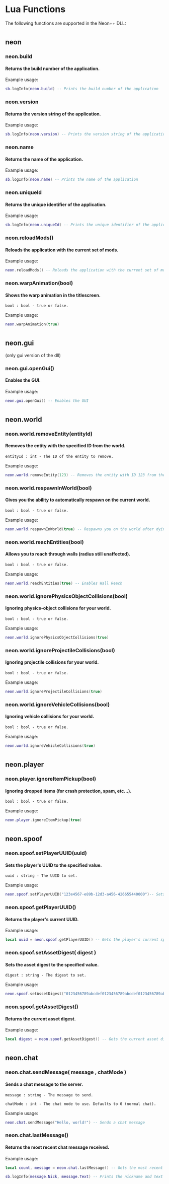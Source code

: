 # Lua Functions
The following functions are supported in the Neon++ DLL:

#
## neon


### neon.build

#### Returns the build number of the application.

Example usage:

```lua
sb.logInfo(neon.build) -- Prints the build number of the application
```

### neon.version

#### Returns the version string of the application.

Example usage:

```lua
sb.logInfo(neon.version) -- Prints the version string of the application
```

### neon.name

#### Returns the name of the application.

Example usage:

```lua
sb.logInfo(neon.name) -- Prints the name of the application
```

### neon.uniqueId

#### Returns the unique identifier of the application.

Example usage:

```lua
sb.logInfo(neon.uniqueId) -- Prints the unique identifier of the application
```

### neon.reloadMods()

#### Reloads the application with the current set of mods.

Example usage:

```lua
neon.reloadMods() -- Reloads the application with the current set of mods
```

### neon.warpAnimation(bool)

#### Shows the warp animation in the titlescreen.

`bool : bool - true or false.`

Example usage:

```lua
neon.warpAnimation(true)
```

#

## neon.gui

(only gui version of the dll)

### neon.gui.openGui()
#### Enables the GUI. 

Example usage:

```lua
neon.gui.openGui() -- Enables the GUI
```

#

## neon.world

### neon.world.removeEntity(entityId) 

#### Removes the entity with the specified ID from the world.

`entityId : int - The ID of the entity to remove.`

Example usage:

```lua
neon.world.removeEntity(123) -- Removes the entity with ID 123 from the world
```
### neon.world.respawnInWorld(bool) 

#### Gives you the ability to automatically respawn on the current world.

`bool : bool - true or false.`

Example usage:

```lua
neon.world.respawnInWorld(true) -- Respawns you on the world after dying
```
### neon.world.reachEntities(bool) 

#### Allows you to reach through walls (radius still unaffected).

`bool : bool - true or false.`

Example usage:

```lua
neon.world.reachEntities(true) -- Enables Wall Reach
```
### neon.world.ignorePhysicsObjectCollisions(bool) 

#### Ignoring physics-object collisions for your world.

`bool : bool - true or false.`

Example usage:

```lua
neon.world.ignorePhysicsObjectCollisions(true)
```
### neon.world.ignoreProjectileCollisions(bool) 

#### Ignoring projectile collisions for your world.

`bool : bool - true or false.`

Example usage:

```lua
neon.world.ignoreProjectileCollisions(true)
```
### neon.world.ignoreVehicleCollisions(bool) 

#### Ignoring vehicle collisions for your world.

`bool : bool - true or false.`

Example usage:

```lua
neon.world.ignoreVehicleCollisions(true)
```

#

## neon.player

### neon.player.ignoreItemPickup(bool)

#### Ignoring dropped items (for crash protection, spam, etc...).

`bool : bool - true or false.`

Example usage:

```lua
neon.player.ignoreItemPickup(true)
```

#

## neon.spoof

### neon.spoof.setPlayerUUID(uuid)

#### Sets the player's UUID to the specified value.

`uuid : string - The UUID to set.`

Example usage:

```lua
neon.spoof.setPlayerUUID("123e4567-e89b-12d3-a456-426655440000")-- Sets the player's UUID
```
### neon.spoof.getPlayerUUID()

#### Returns the player's current UUID.

Example usage:

```lua
local uuid = neon.spoof.getPlayerUUID() -- Gets the player's current spoofed UUID
```

### neon.spoof.setAssetDigest( digest )

#### Sets the asset digest to the specified value.

`digest : string - The digest to set.`

Example usage:

```lua
neon.spoof.setAssetDigest("0123456789abcdef0123456789abcdef0123456789abcdef0123456789abcdef") -- Sets the asset digest
```


### neon.spoof.getAssetDigest()

#### Returns the current asset digest.

Example usage:

```lua
local digest = neon.spoof.getAssetDigest() -- Gets the current asset digest
```
#
## neon.chat
### neon.chat.sendMessage( message , chatMode )

#### Sends a chat message to the server.

`message : string - The message to send.`

`chatMode : int - The chat mode to use. Defaults to 0 (normal chat).`

Example usage:

```lua
neon.chat.sendMessage("Hello, world!") -- Sends a chat message
```
### neon.chat.lastMessage()

#### Returns the most recent chat message received.

Example usage:

```lua
local count, message = neon.chat.lastMessage() -- Gets the most recent chat message

sb.logInfo(message.Nick, message.Text) -- Prints the nickname and text of the message
```
